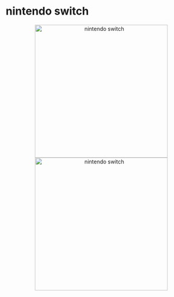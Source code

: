 
# nintendo switch
<p align="center">
  <img src="controle.jg" width="350" title="nintendo switch">
  <img src="controle.jg" width="350" alt="nintendo switch">
</p>